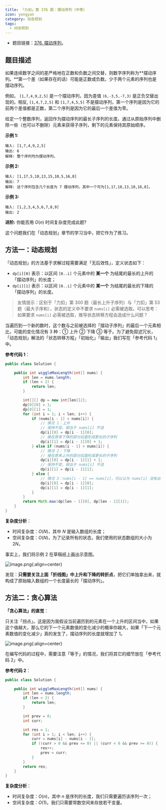 ```yaml
---
title: 「力扣」第 376 题：摆动序列（中等）
icon: yongyan
category: 动态规划
tags:
  - 动态规划
---
```


+ 题目链接：[376. 摆动序列](https://leetcode-cn.com/problems/wiggle-subsequence/)。

## 题目描述

如果连续数字之间的差严格地在正数和负数之间交替，则数字序列称为**摆动序列。**第一个差（如果存在的话）可能是正数或负数。少于两个元素的序列也是摆动序列。

例如， `[1,7,4,9,2,5]` 是一个摆动序列，因为差值 `(6,-3,5,-7,3)` 是正负交替出现的。相反, `[1,4,7,2,5]` 和 `[1,7,4,5,5]` 不是摆动序列，第一个序列是因为它的前两个差值都是正数，第二个序列是因为它的最后一个差值为零。

给定一个整数序列，返回作为摆动序列的最长子序列的长度。通过从原始序列中删除一些（也可以不删除）元素来获得子序列，剩下的元素保持其原始顺序。

**示例 1:**

```
输入: [1,7,4,9,2,5]
输出: 6 
解释: 整个序列均为摆动序列。
```

**示例 2:**

```
输入: [1,17,5,10,13,15,10,5,16,8]
输出: 7
解释: 这个序列包含几个长度为 7 摆动序列，其中一个可为[1,17,10,13,10,16,8]。
```

**示例 3:**

```
输入: [1,2,3,4,5,6,7,8,9]
输出: 2
```

**进阶:**
你能否用 $O(n)$ 时间复杂度完成此题?

这个问题我们在「动态规划」章节的学习当中，把它作为了练习。

## 方法一：动态规划

「动态规划」的方法基于求解过程需要满足「无后效性」，定义状态如下：

+ `dp[i][0]` 表示：以区间 `[0..i]` 个元素中的 **某一个** 为结尾的最长的上升的「摆动序列」的长度；
+ `dp[i][1]` 表示：以区间 `[0..i]` 个元素中的 **某一个** 为结尾的最长的下降的「摆动序列」的长度。

> 友情提示：区别于「力扣」第 300 题（最长上升子序列）与「力扣」第 53 题（最大子序和），状态的定义中不要求 `nums[i]` 必需被选取。可以思考：如果要求 `nums[i]` 必需被选取，推导状态转移方程会造成什么问题？

当遍历到一个新的数时，这个数与之前被选择的「摆动子序列」的最后一个元素相比，可能的变化情况有 3 种：① 上升 ② 下降 ③ 等于。为了避免叙述冗长，「动态规划」解法的「状态转移方程」「初始化」「输出」我们写在「参考代码 1」中。

**参考代码 1**：

```Java []
public class Solution {

    public int wiggleMaxLength(int[] nums) {
        int len = nums.length;
        if (len < 2) {
            return len;
        }

        int[][] dp = new int[len][2];
        dp[0][0] = 1;
        dp[0][1] = 1;
        for (int i = 1; i < len; i++) {
            if (nums[i - 1] < nums[i]) {
                // 情况 1：上升
                // 保持不变，相当于 nums[i] 不选
                dp[i][0] = dp[i - 1][0];
                // 接在原来下降的部分后面形成更长的子序列
                dp[i][1] = dp[i - 1][0] + 1;
            } else if (nums[i - 1] > nums[i]) {
                // 情况 2：下降
                // 接在原来上升的部分后面形成更长的子序列
                dp[i][0] = dp[i - 1][1] + 1;
                // 保持不变，相当于 nums[i] 不选
                dp[i][1] = dp[i - 1][1];
            } else {
                // 情况 3：nums[i - 1] == nums[i]，可以认为 nums[i] 没有出现过一样
                dp[i][0] = dp[i - 1][0];
                dp[i][1] = dp[i - 1][1];
            }
        }
        return Math.max(dp[len - 1][0], dp[len - 1][1]);
    }
}
```

**复杂度分析**：

+ 时间复杂度：$O(N)$，其中 $N$ 是输入数组的长度；
+ 空间复杂度：$O(N)$，为了记录所有的状态，我们使用的状态数组的大小为 $2N$。

事实上，我们将示例 2 在草稿纸上画出示意图。

![image.png](https://tva1.sinaimg.cn/large/e6c9d24egy1h2u7qpjxhwj21hc0u0taq.jpg){:align=center}

发现：**只需要关注上面「折线图」中上升和下降的转折点**，把它们单独拿出来，就构成了原始输入数组的一个长度最长的「摆动序列」。

## 方法二：贪心算法

**「贪心算法」的直觉**：

只关注「拐点」。这是因为我假设当前遍历到的元素在一个上升的区间当中，如果这个值越大，那么它的下一个元素数值的变化减少的概率你越大，如果「下一个元素数值的变化减少」真的发生了，摆动序列的长度就增加了 $1$。

![image.png](https://tva1.sinaimg.cn/large/e6c9d24egy1h2u7qsji32j21hc0u0jtg.jpg){:align=center}


在编写代码的过程中，需要注意「等于」的情况，我们将其它的细节放在「参考代码 2」中。

**参考代码 2**：

```Java []
public class Solution {

    public int wiggleMaxLength(int[] nums) {
        int len = nums.length;
        if (len < 2) {
            return len;
        }

        int prev = 0;
        int curr;

        int res = 1;
        for (int i = 1; i < len; i++) {
            curr = nums[i] - nums[i - 1];
            if ((curr > 0 && prev <= 0) || (curr < 0 && prev >= 0)) {
                res++;
                prev = curr;
            }
        }
        return res;
    }
}
```

**复杂度分析**：

+ 时间复杂度：$O(n)$，其中 $n$ 是序列的长度，我们只需要遍历该序列一次；
+ 空间复杂度：$O(1)$。我们只需要常数空间来存放若干变量。

